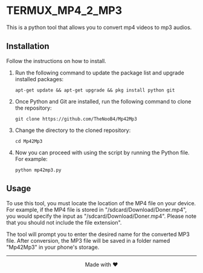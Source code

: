 <!DOCTYPE html>
<html lang="en">
<head>
  <meta charset="UTF-8">
  <meta name="viewport" content="width=device-width, initial-scale=1.0">

</head>
<body>
  <h1>TERMUX_MP4_2_MP3</h1>

  <p>This is a python tool that allows you to convert mp4 videos to mp3 audios.</p>

  <h2>Installation</h2>

  <p>Follow the instructions on how to install.</p>

  <ol>
    <li>Run the following command to update the package list and upgrade installed packages:</li>
  
  <pre><code>apt-get update &amp;&amp; apt-get upgrade &amp;&amp; pkg install python git</code></pre>

  <li>Once Python and Git are installed, run the following command to clone the repository:</li>
  
  <pre><code>git clone https://github.com/TheNooB4/Mp42Mp3</code></pre>

  <li>Change the directory to the cloned repository:</li>
  
  <pre><code>cd Mp42Mp3</code></pre>

  <li>Now you can proceed with using the script by running the Python file. For example:</li>
  
  <pre><code>python mp42mp3.py</code></pre>
  </ol>

  <h2>Usage</h2>

  <p>To use this tool, you must locate the location of the MP4 file on your device. For example, if the MP4 file is stored in "/sdcard/Download/Doner.mp4", you would specify the input as "/sdcard/Download/Doner.mp4". Please note that you should not include the file extension".</p>
  
  <p>The tool will prompt you to enter the desired name for the converted MP3 file. After conversion, the MP3 file will be saved in a folder named "Mp42Mp3" in your phone's storage.</p>


  <hr>

  <p align="center">Made with ❤️ </p>
</body>
</html>
